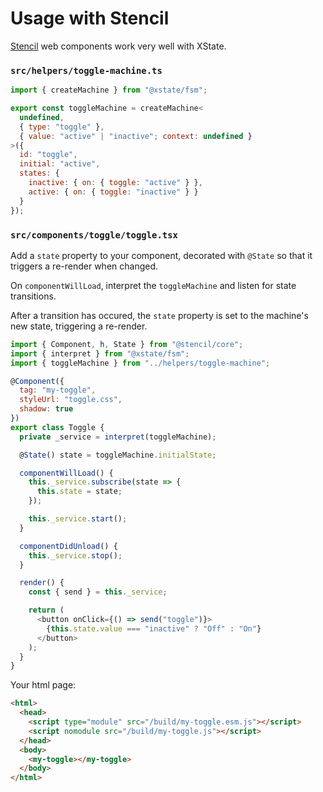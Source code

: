 # Usage with Stencil

[Stencil](https://stenciljs.com/) web components work very well with XState.

### `src/helpers/toggle-machine.ts`

```js
import { createMachine } from "@xstate/fsm";

export const toggleMachine = createMachine<
  undefined,
  { type: "toggle" },
  { value: "active" | "inactive"; context: undefined }
>({
  id: "toggle",
  initial: "active",
  states: {
    inactive: { on: { toggle: "active" } },
    active: { on: { toggle: "inactive" } }
  }
});
```

### `src/components/toggle/toggle.tsx`

Add a `state` property to your component, decorated with `@State` so that it triggers a re-render when changed.

On `componentWillLoad`, interpret the `toggleMachine` and listen for state transitions.

After a transition has occured, the `state` property is set to the machine's new state, triggering a re-render.

```js
import { Component, h, State } from "@stencil/core";
import { interpret } from "@xstate/fsm";
import { toggleMachine } from "../helpers/toggle-machine";

@Component({
  tag: "my-toggle",
  styleUrl: "toggle.css",
  shadow: true
})
export class Toggle {
  private _service = interpret(toggleMachine);

  @State() state = toggleMachine.initialState;

  componentWillLoad() {
    this._service.subscribe(state => {
      this.state = state;
    });

    this._service.start();
  }

  componentDidUnload() {
    this._service.stop();
  }

  render() {
    const { send } = this._service;

    return (
      <button onClick={() => send("toggle")}>
        {this.state.value === "inactive" ? "Off" : "On"}
      </button>
    );
  }
}
```

Your html page:

```html
<html>
  <head>
    <script type="module" src="/build/my-toggle.esm.js"></script>
    <script nomodule src="/build/my-toggle.js"></script>
  </head>
  <body>
    <my-toggle></my-toggle>
  </body>
</html>
```
